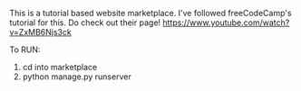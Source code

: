 This is a tutorial based website marketplace.
I've followed freeCodeCamp's tutorial for this.
Do check out their page!
https://www.youtube.com/watch?v=ZxMB6Njs3ck


To RUN: 
1. cd into marketplace
2. python manage.py runserver
